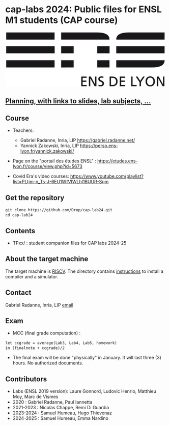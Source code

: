 # cap-labs 2024: Public files for ENSL M1 students (CAP course)

![ensllogo](logos/logo_ensl.png)

## [Planning, with links to slides, lab subjects, ...](PLANNING.md)

## Course

* Teachers:
  - Gabriel Radanne, Inria, LIP https://gabriel.radanne.net/
  - Yannick Zakowski, Inria, LIP https://perso.ens-lyon.fr/yannick.zakowski/

* Page on the "portail des études ENSL" : https://etudes.ens-lyon.fr/course/view.php?id=5673
* Covid Era's video courses: https://www.youtube.com/playlist?list=PLtjm-n_Ts-J-6EU1WfVIWLhl1BUUR-Sqm

## Get the repository

```
git clone https://github.com/Drup/cap-lab24.git
cd cap-lab24
```

## Contents

   * TPxx/     : student companion files for CAP labs 2024-25

## About the target machine

The target machine is [RISCV](https://riscv.org/).
The directory contains [instructions](INSTALL.md) to install a compiler and a simulator.

## Contact

Gabriel Radanne, Inria, LIP [email](mailto:gabriel.radanne@ens-lyon.fr)

## Exam 

* MCC (final grade computation) : 
```
let ccgrade = average(Lab3, Lab4, Lab5, homework)
in (finalnote + ccgrade)/2
```
* The final exam will be done "physically" in January. It will last three (3) hours. No authorized documents.

## Contributors

  * Labs (ENSL 2019 version): Laure Gonnord, Ludovic Henrio, Matthieu Moy, Marc de Vismes
  * 2020 : Gabriel Radanne, Paul Iannetta
  * 2021-2023 : Nicolas Chappe, Remi Di Guardia
  * 2023-2024 : Samuel Humeau, Hugo Thievenaz
  * 2024-2025 : Samuel Humeau, Emma Nardino

